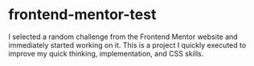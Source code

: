 # frontend-mentor-test
I selected a random challenge from the Frontend Mentor website and immediately started working on it. This is a project I quickly executed to improve my quick thinking, implementation, and CSS skills.
